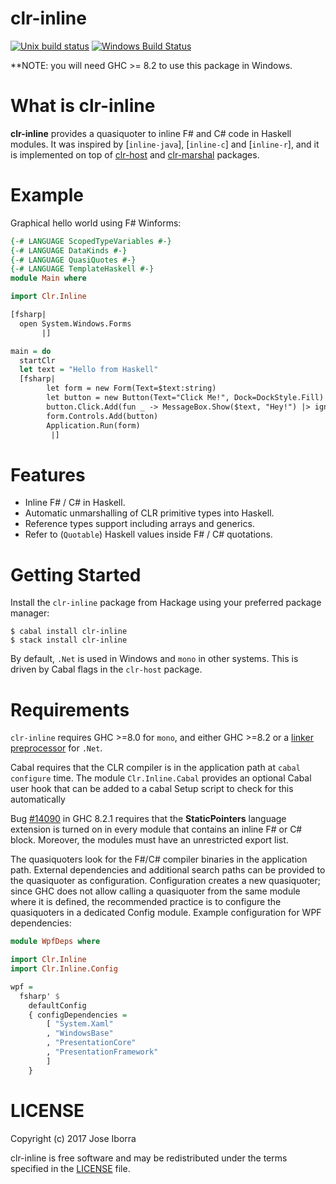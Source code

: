 clr-inline
==============
[![Unix build status](https://gitlab.com/tim-m89/clr-haskell/badges/master/build.svg)](https://gitlab.com/tim-m89/clr-haskell/commits/master)
[![Windows Build Status](https://img.shields.io/appveyor/ci/TimMatthews/clr-haskell.svg?label=Windows%20build)](https://ci.appveyor.com/project/tim-m89/clr-haskell)

**NOTE: you will need GHC >= 8.2 to use this package in Windows.

What is clr-inline
=======================
**clr-inline** provides a quasiquoter to inline F# and C# code in Haskell modules. 
It was inspired by [`inline-java`], [`inline-c`] and [`inline-r`], and it is implemented
on top of [clr-host][clr-host] and [clr-marshal][clr-marshal] packages.

[clr-host]: https://gitlab.com/tim-m89/clr-haskell/tree/master/libs/clr-host
[clr-marshal]: https://gitlab.com/tim-m89/clr-haskell/tree/master/libs/clr-marshal
[inline-java]: http://hackage.haskell.org/package/inline-java
[inline-r]: http://hackage.haskell.org/package/inline-r
[inline-c]: http://hackage.haskell.org/package/inline-c

Example
==========

Graphical hello world using F# Winforms:

```haskell
{-# LANGUAGE ScopedTypeVariables #-}
{-# LANGUAGE DataKinds #-}
{-# LANGUAGE QuasiQuotes #-}
{-# LANGUAGE TemplateHaskell #-}
module Main where

import Clr.Inline

[fsharp|
  open System.Windows.Forms
       |]

main = do
  startClr
  let text = "Hello from Haskell"
  [fsharp|
        let form = new Form(Text=$text:string)
        let button = new Button(Text="Click Me!", Dock=DockStyle.Fill)
        button.Click.Add(fun _ -> MessageBox.Show($text, "Hey!") |> ignore)
        form.Controls.Add(button)
        Application.Run(form)
         |]
```
Features
==========
* Inline F# / C# in Haskell.
* Automatic unmarshalling of CLR primitive types into Haskell.
* Reference types support including arrays and generics.
* Refer to (`Quotable`) Haskell values inside F# / C# quotations.

Getting Started
===================
Install the `clr-inline` package from Hackage using your preferred package manager:

    $ cabal install clr-inline
    $ stack install clr-inline

By default, `.Net` is used in Windows and `mono` in other systems. 
This is driven by Cabal flags in the `clr-host` package.

Requirements
================
`clr-inline` requires GHC >=8.0 for `mono`, and either GHC >=8.2 or a [linker preprocessor] for `.Net`.

[linker preprocessor]: https://gitlab.com/tim-m89/clr-haskell/tree/master/utils/clr-win-linker

Cabal requires that the CLR compiler is in the application path at `cabal configure` time. 
The module `Clr.Inline.Cabal` provides an optional Cabal user hook that can be added to a cabal
 Setup script to check for this automatically

Bug [#14090] in GHC 8.2.1 requires that the **StaticPointers** language extension is turned on in every module that
contains an inline F# or C# block. Moreover, the modules must have an unrestricted export list.

[#14090]: http://ghc.haskell.org/trac/ghc/ticket/14090

The quasiquoters look for the F#/C# compiler binaries in the
application path. External dependencies and additional search paths can be provided to
the quasiquoter as configuration. Configuration creates a new quasiquoter;
since GHC does not allow calling a quasiquoter from the same module where it is
defined, the recommended practice is to configure the quasiquoters in a 
dedicated Config module. Example configuration for WPF dependencies:

```haskell
module WpfDeps where

import Clr.Inline
import Clr.Inline.Config

wpf =
  fsharp' $
    defaultConfig
    { configDependencies =
        [ "System.Xaml"
        , "WindowsBase"
        , "PresentationCore"
        , "PresentationFramework"
        ]
    }
```


LICENSE
==========

Copyright (c) 2017 Jose Iborra

clr-inline is free software and may be redistributed under the terms
specified in the [LICENSE](LICENSE) file.
